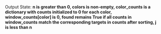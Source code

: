 Output State: **n is greater than 0, colors is non-empty, color_counts is a dictionary with counts initialized to 0 for each color, window_counts[color] is 0, found remains True if all counts in window_counts match the corresponding targets in counts after sorting, j is less than n**